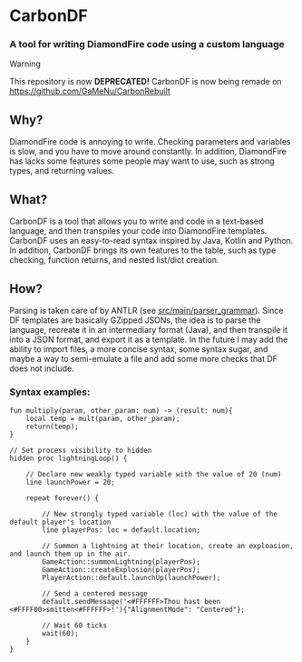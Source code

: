 # CarbonDF
### A tool for writing DiamondFire code using a custom language

> [!WARNING]
> This repository is now **DEPRECATED!** CarbonDF is now being remade on https://github.com/GaMeNu/CarbonRebuilt

## Why?
DiamondFire code is annoying to write. Checking parameters and variables is slow, and you have to move around constantly.
In addition, DiamondFire has lacks some features some people may want to use, such as strong types, and returning values.

## What?
CarbonDF is a tool that allows you to write and code in a text-based language, and then transpiles your code into DiamondFire templates.
CarbonDF uses an easy-to-read syntax inspired by Java, Kotlin and Python.
In addition, CarbonDF brings its own features to the table, such as type checking, function returns, and nested list/dict creation.


## How?
Parsing is taken care of by ANTLR (see [src/main/parser_grammar](./src/main/resources/parser_grammar)).
Since DF templates are basically GZipped JSONs, the idea is to parse the language, recreate it in an intermediary format (Java), and then transpile it into a JSON format, and export it as a template.
In the future I may add the ability to import files, a more concise syntax, some syntax sugar, and maybe a way to semi-emulate a file and add some more checks that DF does not include.

### Syntax examples:
```CarbonDF
fun multiply(param, other_param: num) -> (result: num){
    local temp = mult(param, other_param);
    return(temp);
}
```

```CarbonDF
// Set process visibility to hidden
hidden proc lightningLoop() {

    // Declare new weakly typed variable with the value of 20 (num)
    line launchPower = 20;
    
    repeat forever() {
        
        // New strongly typed variable (loc) with the value of the default player's location
        line playerPos: loc = default.location;
        
        // Summon a lightning at their location, create an exploasion, and launch them up in the air.
        GameAction::summonLightning(playerPos);
        GameAction::createExplosion(playerPos);
        PlayerAction::default.launchUp(launchPower);
        
        // Send a centered message
        default.sendMessage('<#FFFFFF>Thou hast been <#FFFF00>smitten<#FFFFFF>!'){"AlignmentMode": "Centered"};
        
        // Wait 60 ticks
        wait(60);
    }
}
```

